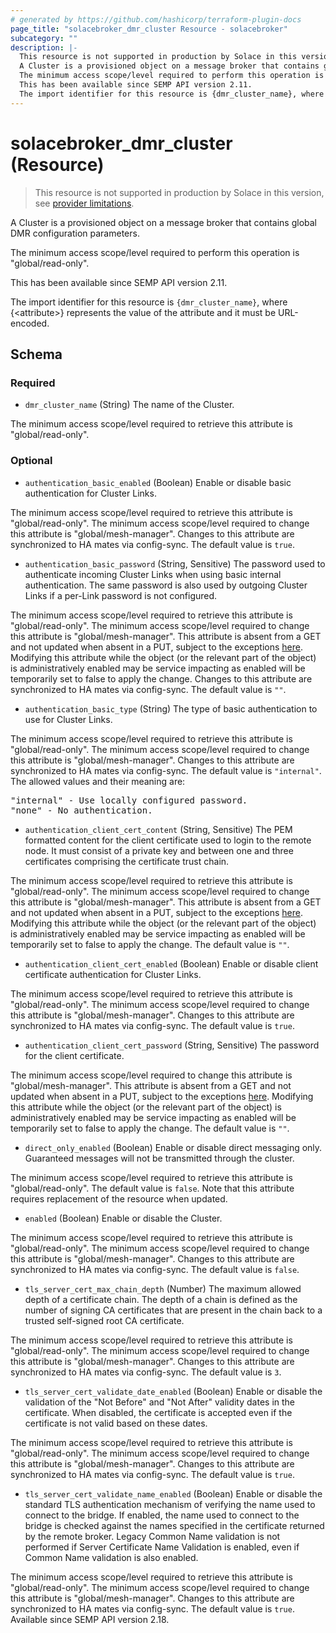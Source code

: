 ```yaml
---
# generated by https://github.com/hashicorp/terraform-plugin-docs
page_title: "solacebroker_dmr_cluster Resource - solacebroker"
subcategory: ""
description: |-
  This resource is not supported in production by Solace in this version, see provider limitations.
  A Cluster is a provisioned object on a message broker that contains global DMR configuration parameters.
  The minimum access scope/level required to perform this operation is "global/read-only".
  This has been available since SEMP API version 2.11.
  The import identifier for this resource is {dmr_cluster_name}, where {&lt;attribute&gt;} represents the value of the attribute and it must be URL-encoded.
---
```


# solacebroker_dmr_cluster (Resource)

> This resource is not supported in production by Solace in this version, see [provider limitations](https://registry.terraform.io/providers/SolaceProducts/solacebroker/latest/docs#limitations).

A Cluster is a provisioned object on a message broker that contains global DMR configuration parameters.



The minimum access scope/level required to perform this operation is "global/read-only".

This has been available since SEMP API version 2.11.

The import identifier for this resource is `{dmr_cluster_name}`, where {&lt;attribute&gt;} represents the value of the attribute and it must be URL-encoded.



<!-- schema generated by tfplugindocs -->
## Schema

### Required

- `dmr_cluster_name` (String) The name of the Cluster.

The minimum access scope/level required to retrieve this attribute is "global/read-only".

### Optional

- `authentication_basic_enabled` (Boolean) Enable or disable basic authentication for Cluster Links.

The minimum access scope/level required to retrieve this attribute is "global/read-only". The minimum access scope/level required to change this attribute is "global/mesh-manager". Changes to this attribute are synchronized to HA mates via config-sync. The default value is `true`.
- `authentication_basic_password` (String, Sensitive) The password used to authenticate incoming Cluster Links when using basic internal authentication. The same password is also used by outgoing Cluster Links if a per-Link password is not configured.

The minimum access scope/level required to retrieve this attribute is "global/read-only". The minimum access scope/level required to change this attribute is "global/mesh-manager". This attribute is absent from a GET and not updated when absent in a PUT, subject to the exceptions [here](https://docs.solace.com/Admin/SEMP/SEMP-API-Archit.htm#HTTP_Methods). Modifying this attribute while the object (or the relevant part of the object) is administratively enabled may be service impacting as enabled will be temporarily set to false to apply the change. Changes to this attribute are synchronized to HA mates via config-sync. The default value is `""`.
- `authentication_basic_type` (String) The type of basic authentication to use for Cluster Links.

The minimum access scope/level required to retrieve this attribute is "global/read-only". The minimum access scope/level required to change this attribute is "global/mesh-manager". Changes to this attribute are synchronized to HA mates via config-sync. The default value is `"internal"`. The allowed values and their meaning are:

<pre>
"internal" - Use locally configured password.
"none" - No authentication.
</pre>
- `authentication_client_cert_content` (String, Sensitive) The PEM formatted content for the client certificate used to login to the remote node. It must consist of a private key and between one and three certificates comprising the certificate trust chain.

The minimum access scope/level required to retrieve this attribute is "global/read-only". The minimum access scope/level required to change this attribute is "global/mesh-manager". This attribute is absent from a GET and not updated when absent in a PUT, subject to the exceptions [here](https://docs.solace.com/Admin/SEMP/SEMP-API-Archit.htm#HTTP_Methods). Modifying this attribute while the object (or the relevant part of the object) is administratively enabled may be service impacting as enabled will be temporarily set to false to apply the change. The default value is `""`.
- `authentication_client_cert_enabled` (Boolean) Enable or disable client certificate authentication for Cluster Links.

The minimum access scope/level required to retrieve this attribute is "global/read-only". The minimum access scope/level required to change this attribute is "global/mesh-manager". Changes to this attribute are synchronized to HA mates via config-sync. The default value is `true`.
- `authentication_client_cert_password` (String, Sensitive) The password for the client certificate.

The minimum access scope/level required to change this attribute is "global/mesh-manager". This attribute is absent from a GET and not updated when absent in a PUT, subject to the exceptions [here](https://docs.solace.com/Admin/SEMP/SEMP-API-Archit.htm#HTTP_Methods). Modifying this attribute while the object (or the relevant part of the object) is administratively enabled may be service impacting as enabled will be temporarily set to false to apply the change. The default value is `""`.
- `direct_only_enabled` (Boolean) Enable or disable direct messaging only. Guaranteed messages will not be transmitted through the cluster.

The minimum access scope/level required to retrieve this attribute is "global/read-only". The default value is `false`. Note that this attribute requires replacement of the resource when updated.
- `enabled` (Boolean) Enable or disable the Cluster.

The minimum access scope/level required to retrieve this attribute is "global/read-only". The minimum access scope/level required to change this attribute is "global/mesh-manager". Changes to this attribute are synchronized to HA mates via config-sync. The default value is `false`.
- `tls_server_cert_max_chain_depth` (Number) The maximum allowed depth of a certificate chain. The depth of a chain is defined as the number of signing CA certificates that are present in the chain back to a trusted self-signed root CA certificate.

The minimum access scope/level required to retrieve this attribute is "global/read-only". The minimum access scope/level required to change this attribute is "global/mesh-manager". Changes to this attribute are synchronized to HA mates via config-sync. The default value is `3`.
- `tls_server_cert_validate_date_enabled` (Boolean) Enable or disable the validation of the "Not Before" and "Not After" validity dates in the certificate. When disabled, the certificate is accepted even if the certificate is not valid based on these dates.

The minimum access scope/level required to retrieve this attribute is "global/read-only". The minimum access scope/level required to change this attribute is "global/mesh-manager". Changes to this attribute are synchronized to HA mates via config-sync. The default value is `true`.
- `tls_server_cert_validate_name_enabled` (Boolean) Enable or disable the standard TLS authentication mechanism of verifying the name used to connect to the bridge. If enabled, the name used to connect to the bridge is checked against the names specified in the certificate returned by the remote broker. Legacy Common Name validation is not performed if Server Certificate Name Validation is enabled, even if Common Name validation is also enabled.

The minimum access scope/level required to retrieve this attribute is "global/read-only". The minimum access scope/level required to change this attribute is "global/mesh-manager". Changes to this attribute are synchronized to HA mates via config-sync. The default value is `true`. Available since SEMP API version 2.18.
